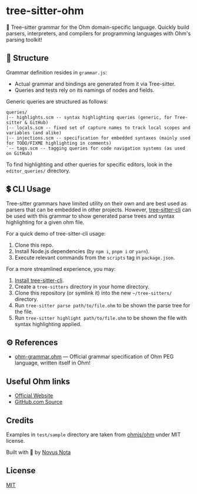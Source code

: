 # tree-sitter-ohm
🌳 Tree-sitter grammar for the Ohm domain-specific language. Quickly build parsers, interpreters, and compilers for programming languages with Ohm's parsing toolkit!

## 🎨 Structure

Grammar definition resides in `grammar.js`:

- Actual grammar and bindings are generated from it via Tree-sitter.
- Queries and tests rely on its namings of nodes and fields.

Generic queries are structured as follows:

```
queries/
|-- highlights.scm -- syntax highlighting queries (generic, for Tree-sitter & GitHub)
|-- locals.scm -- fixed set of capture names to track local scopes and variables (and alike)
|-- injections.scm -- specification for embedded syntaxes (mainly used for TODO/FIXME highlighting in comments)
`-- tags.scm -- tagging queries for code navigation systems (as used on GitHub)
```

To find highlighting and other queries for specific editors, look in the `editor_queries/` directory.

## 💲 CLI Usage

Tree-sitter grammars have limited utility on their own and are best used as parsers that can be embedded in other projects. However, [tree-sitter-cli](https://github.com/tree-sitter/tree-sitter/blob/master/cli/README.md) can be used with this grammar to show generated parse trees and syntax highlighting for a given ohm file.

For a quick demo of tree-sitter-cli usage:
1. Clone this repo.
2. Install Node.js dependencies (by `npm i`, `pnpm i` or `yarn`).
3. Execute relevant commands from the `scripts` tag in `package.json`.

For a more streamlined experience, you may:
1. [Install tree-sitter-cli](https://github.com/tree-sitter/tree-sitter/blob/master/cli/README.md#installation).
2. Create a `tree-sitters` directory in your home directory.
3. Clone this repository (or symlink it) into the new `~/tree-sitters/` directory.
4. Run `tree-sitter parse path/to/file.ohm` to be shown the parse tree for the file.
5. Run `tree-sitter highlight path/to/file.ohm` to be shown the file with syntax highlighting applied.

## ⚙ References

- [ohm-grammar.ohm](https://github.com/ohmjs/ohm/blob/main/packages/ohm-js/src/ohm-grammar.ohm) — Official grammar specification of Ohm PEG language, written itself in Ohm!

## Useful Ohm links

- [Official Website](https://ohmjs.org/)
- [GitHub.com Source](https://github.com/ohmjs/ohm)

## Credits

Examples in `test/sample` directory are taken from [ohmjs/ohm](https://github.com/ohmjs/ohm) under MIT license.

Built with 🤍 by [Novus Nota](https://github.com/novusnota)

## License

[MIT](LICENSE)
